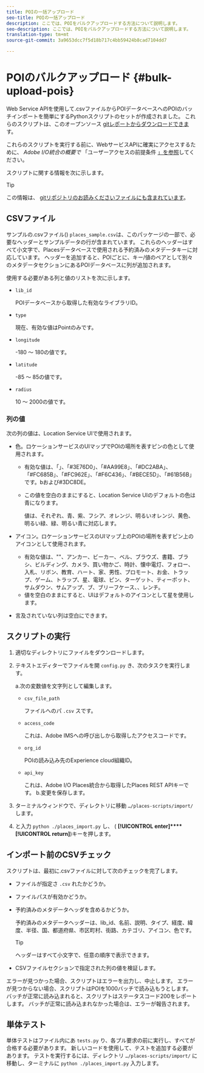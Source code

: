 ```yaml
---
title: POIの一括アップロード
seo-title: POIの一括アップロード
description: ここでは、POIをバルクアップロードする方法について説明します。
seo-description: ここでは、POIをバルクアップロードする方法について説明します。
translation-type: tm+mt
source-git-commit: 3a9653dcc7f5d18b717c4bb59424b8cad7104dd7

---
```



# POIのバルクアップロード {#bulk-upload-pois}

Web Service APIを使用して.csvファイルからPOIデータベースへのPOIのバッチインポートを簡単にするPythonスクリプトのセットが作成されました。 これらのスクリプトは、このオープンソース [gitレポートからダウンロードできま](https://github.com/adobe/places-scripts)す。

これらのスクリプトを実行する前に、WebサービスAPIに確実にアクセスするために、 *Adobe I/O統合の概要で* 「ユーザーアクセスの前提条件 [」を参照](/help/web-service-api/adobe-i-o-integration.md)してください。

スクリプトに関する情報を次に示します。

>[!TIP]
>
>この情報は、 [gitリポジトリのお読みくださいファイルにも含まれています](https://github.com/adobe/places-scripts)。

## CSVファイル

サンプルの.csvファイル() `places_sample.csv`は、このパッケージの一部で、必要なヘッダーとサンプルデータの行が含まれています。 これらのヘッダーはすべて小文字で、Placesデータベースで使用される予約済みのメタデータキーに対応しています。 ヘッダーを追加すると、POIごとに、キー/値のペアとして別々のメタデータセクションにあるPOIデータベースに列が追加されます。

使用する必要がある列と値のリストを次に示します。

* `lib_id`

   POIデータベースから取得した有効なライブラリID。

* `type`

   現在、有効な値はPointのみです。

* `longitude`

   -180 ～ 180の値です。

* `latitude`

   -85 ～ 85の値です。

* `radius`

   10 ～ 2000の値です。

### 列の値

次の列の値は、Location Service UIで使用されます。

* 色。ロケーションサービスのUIマップでPOIの場所を表すピンの色として使用されます。
   * 有効な値は、「」、「#3E76D0」、「#AA99E8」、「#DC2ABA」、「#FC685B」、「#FC962E」、「#F6C436」、「#BECE5D」、「#61B56B」です。bおよび#3DC8DE。
   * この値を空白のままにすると、Location Service UIのデフォルトの色は青になります。

      値は、それぞれ、青、紫、フシア、オレンジ、明るいオレンジ、黄色、明るい緑、緑、明るい青に対応します。

* アイコン。ロケーションサービスのUIマップ上のPOIの場所を表すピン上のアイコンとして使用されます。
   * 有効な値は、""、アンカー、ビーカー、ベル、ブラウズ、書籍、ブラシ、ビルディング、カメラ、買い物かご、時計、懐中電灯、フォロー、入札、リボン、教育、ハート、家、男性、プロモート、お金、トラップ、ゲーム、トラップ、星、電球、ピン、ターゲット、ティーポット、サムダウン、サムアップ、ブ、ブリーフケース、、レンチ。
   * 値を空白のままにすると、UIはデフォルトのアイコンとして星を使用します。

* 言及されていない列は空白にできます。

## スクリプトの実行

1. 適切なディレクトリにファイルをダウンロードします。
1. テキストエディターでファイルを開 `config.py` き、次のタスクを実行します。

   a.次の変数値を文字列として編集します。

   * `csv_file_path`

      ファイルへのパ `.csv` スです。

   * `access_code`

      これは、Adobe IMSへの呼び出しから取得したアクセスコードです。

   * `org_id`

      POIの読み込み先のExperience cloud組織ID。

   * `api_key`

      これは、Adobe I/O Places統合から取得したPlaces REST APIキーです。
   b.変更を保存します。

1. ターミナルウィンドウで、ディレクトリに移動 `…/places-scripts/import/` します。
1. と入力 `python ./places_import.py` し、 ( **[!UICONTROL enter]****[!UICONTROL return]**)キーを押します。


## インポート前のCSVチェック

スクリプトは、最初に.csvファイルに対して次のチェックを完了します。

* ファイルが指定さ `.csv` れたかどうか。
* ファイルパスが有効かどうか。
* 予約済みのメタデータヘッダを含めるかどうか。

   予約済みのメタデータヘッダーは、lib_id、名前、説明、タイプ、経度、緯度、半径、国、都道府県、市区町村、街路、カテゴリ、アイコン、色です。

   >[!TIP]
   >
   >ヘッダーはすべて小文字で、任意の順序で表示できます。

* CSVファイルセクションで指定された列の値を検証します。

エラーが見つかった場合、スクリプトはエラーを出力し、中止します。 エラーが見つからない場合、スクリプトはPOIを1000バッチで読み込もうとします。 バッチが正常に読み込まれると、スクリプトはステータスコード200をレポートします。 バッチが正常に読み込まれなかった場合は、エラーが報告されます。

## 単体テスト

単体テストはファイル内にあ `tests.py` り、各プル要求の前に実行し、すべてが合格する必要があります。 新しいコードを使用して、テストを追加する必要があります。 テストを実行するには、ディレクトリ `…/places-scripts/import/` に移動し、ターミナルに `python ./places_import.py` 入力します。



